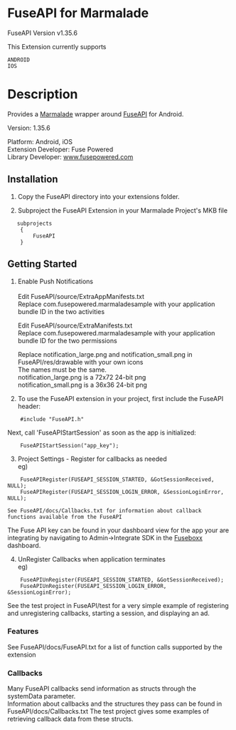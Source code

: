 FuseAPI for Marmalade
========================
FuseAPI  Version v1.35.6

This Extension currently supports
      
    ANDROID 
	IOS

Description
========================

Provides a [Marmalade](http://www.madewithmarmalade.com) wrapper around [FuseAPI](http://www.fuseboxx.com) for Android.

Version: 1.35.6

Platform: Android, iOS<br>
Extension Developer: Fuse Powered<br>
Library Developer: www.fusepowered.com

Installation
-----------------
1. Copy the FuseAPI directory into your extensions folder.

2. Subproject the FuseAPI Extension in your Marmalade Project's MKB file
```
   subprojects
    {
        FuseAPI
    }
```

Getting Started
-----------------
1. Enable Push Notifications<br><br>
	Edit FuseAPI/source/ExtraAppManifests.txt<br>
		Replace com.fusepowered.marmaladesample with your application bundle ID in the two activities

	Edit FuseAPI/source/ExtraManifests.txt<br>
		Replace com.fusepowered.marmaladesample with your application bundle ID for the two permissions

	Replace notification_large.png and notification_small.png in FuseAPI/res/drawable with your own icons<br>
		The names must be the same.<br>
		notification_large.png is a 72x72 24-bit png<br>
		notification_small.png is a 36x36 24-bit png<br>

2. To use the FuseAPI extension in your project, first include the FuseAPI header:
```
    #include "FuseAPI.h"
```
   
   Next, call 'FuseAPIStartSession' as soon as the app is initialized:
```
    FuseAPIStartSession("app_key"); 
```


3. Project Settings - Register for callbacks as needed<br>
	eg)
```
    FuseAPIRegister(FUSEAPI_SESSION_STARTED, &GotSessionReceived, NULL);
    FuseAPIRegister(FUSEAPI_SESSION_LOGIN_ERROR, &SessionLoginError, NULL);
```

	See FuseAPI/docs/Callbacks.txt for information about callback functions available from the FuseAPI

   The Fuse API key can be found in your dashboard view for the app your are integrating by navigating to Admin->Integrate SDK in the [Fuseboxx](https://www.fuseboxx.com) dashboard.


4. UnRegister Callbacks when application terminates<br>
	eg)
```
    FuseAPIUnRegister(FUSEAPI_SESSION_STARTED, &GotSessionReceived);
    FuseAPIUnRegister(FUSEAPI_SESSION_LOGIN_ERROR, &SessionLoginError);
```

See the test project in FuseAPI/test for a very simple example of registering and unregistering callbacks, starting a session, and displaying an ad. 

### Features ####
See FuseAPI/docs/FuseAPI.txt for a list of function calls supported by the extension

### Callbacks ####
Many FuseAPI callbacks send information as structs through the systemData parameter.  
Information about callbacks and the structures they pass can be found in FuseAPI/docs/Callbacks.txt
The test project gives some examples of retrieving callback data from these structs.